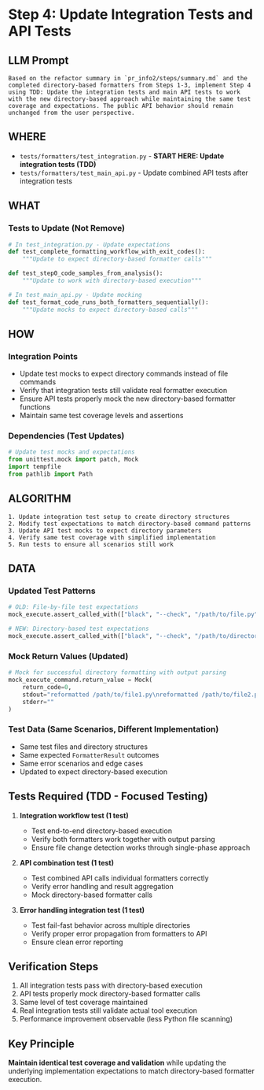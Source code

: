 # Step 4: Update Integration Tests and API Tests

## LLM Prompt
```
Based on the refactor summary in `pr_info2/steps/summary.md` and the completed directory-based formatters from Steps 1-3, implement Step 4 using TDD: Update the integration tests and main API tests to work with the new directory-based approach while maintaining the same test coverage and expectations. The public API behavior should remain unchanged from the user perspective.
```

## WHERE
- `tests/formatters/test_integration.py` - **START HERE: Update integration tests (TDD)**
- `tests/formatters/test_main_api.py` - Update combined API tests after integration tests

## WHAT
### Tests to Update (Not Remove)
```python
# In test_integration.py - Update expectations
def test_complete_formatting_workflow_with_exit_codes():
    """Update to expect directory-based formatter calls"""

def test_step0_code_samples_from_analysis():
    """Update to work with directory-based execution"""

# In test_main_api.py - Update mocking
def test_format_code_runs_both_formatters_sequentially():
    """Update mocks to expect directory-based calls"""
```

## HOW
### Integration Points
- Update test mocks to expect directory commands instead of file commands
- Verify that integration tests still validate real formatter execution
- Ensure API tests properly mock the new directory-based formatter functions
- Maintain same test coverage levels and assertions

### Dependencies (Test Updates)
```python
# Update test mocks and expectations
from unittest.mock import patch, Mock
import tempfile
from pathlib import Path
```

## ALGORITHM
```
1. Update integration test setup to create directory structures
2. Modify test expectations to match directory-based command patterns
3. Update API test mocks to expect directory parameters
4. Verify same test coverage with simplified implementation
5. Run tests to ensure all scenarios still work
```

## DATA
### Updated Test Patterns
```python
# OLD: File-by-file test expectations
mock_execute.assert_called_with(["black", "--check", "/path/to/file.py"])

# NEW: Directory-based test expectations  
mock_execute.assert_called_with(["black", "--check", "/path/to/directory"])
```

### Mock Return Values (Updated)
```python
# Mock for successful directory formatting with output parsing
mock_execute_command.return_value = Mock(
    return_code=0,
    stdout="reformatted /path/to/file1.py\nreformatted /path/to/file2.py\n",
    stderr=""
)
```

### Test Data (Same Scenarios, Different Implementation)
- Same test files and directory structures
- Same expected `FormatterResult` outcomes
- Same error scenarios and edge cases
- Updated to expect directory-based execution

## Tests Required (TDD - Focused Testing)
1. **Integration workflow test (1 test)**
   - Test end-to-end directory-based execution
   - Verify both formatters work together with output parsing
   - Ensure file change detection works through single-phase approach

2. **API combination test (1 test)**
   - Test combined API calls individual formatters correctly
   - Verify error handling and result aggregation
   - Mock directory-based formatter calls

3. **Error handling integration test (1 test)**
   - Test fail-fast behavior across multiple directories
   - Verify proper error propagation from formatters to API
   - Ensure clean error reporting

## Verification Steps
1. All integration tests pass with directory-based execution
2. API tests properly mock directory-based formatter calls
3. Same level of test coverage maintained
4. Real integration tests still validate actual tool execution
5. Performance improvement observable (less Python file scanning)

## Key Principle
**Maintain identical test coverage and validation** while updating the underlying implementation expectations to match directory-based formatter execution.
